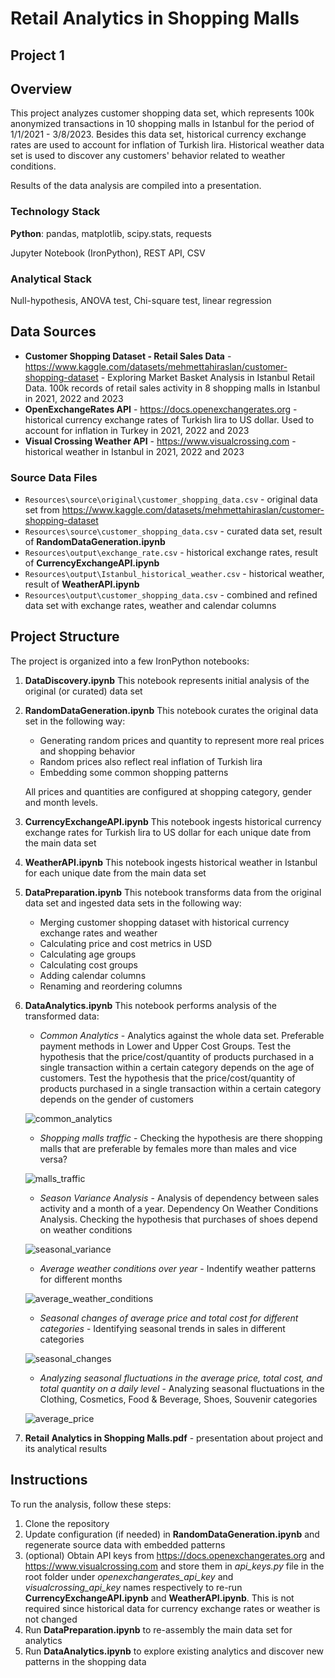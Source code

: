 # Retail Analytics in Shopping Malls

## Project 1

## Overview

This project analyzes customer shopping data set, which represents 100k anonymized transactions in 10 shopping malls in Istanbul for the period of 1/1/2021 - 3/8/2023.
Besides this data set, historical currency exchange rates are used to account for inflation of Turkish lira. Historical weather data set is used to discover any customers' behavior related to weather conditions.

Results of the data analysis are compiled into a presentation.

### Technology Stack
**Python**: pandas, matplotlib, scipy.stats, requests

Jupyter Notebook (IronPython), REST API, CSV

### Analytical Stack
Null-hypothesis, ANOVA test, Chi-square test, linear regression

## Data Sources

- **Customer Shopping Dataset - Retail Sales Data** - https://www.kaggle.com/datasets/mehmettahiraslan/customer-shopping-dataset - Exploring Market Basket Analysis in Istanbul Retail Data. 100k records of retail sales activity in 8 shopping malls in Istanbul in 2021, 2022 and 2023
- **OpenExchangeRates API** - https://docs.openexchangerates.org - historical currency exchange rates of Turkish lira to US dollar. Used to account for inflation in Turkey in 2021, 2022 and 2023
- **Visual Crossing Weather API** - https://www.visualcrossing.com - historical weather in Istanbul in 2021, 2022 and 2023

### Source Data Files

- `Resources\source\original\customer_shopping_data.csv` - original data set from https://www.kaggle.com/datasets/mehmettahiraslan/customer-shopping-dataset
- `Resources\source\customer_shopping_data.csv` - curated data set, result of **RandomDataGeneration.ipynb**
- `Resources\output\exchange_rate.csv` - historical exchange rates, result of **CurrencyExchangeAPI.ipynb**
- `Resources\output\Istanbul_historical_weather.csv` - historical weather, result of **WeatherAPI.ipynb**
- `Resources\output\customer_shopping_data.csv` - combined and refined data set with exchange rates, weather and calendar columns

## Project Structure

The project is organized into a few IronPython notebooks:

1. **DataDiscovery.ipynb**
   This notebook represents initial analysis of the original (or curated) data set

2. **RandomDataGeneration.ipynb**
   This notebook curates the original data set in the following way:
   - Generating random prices and quantity to represent more real prices and shopping behavior
   - Random prices also reflect real inflation of Turkish lira
   - Embedding some common shopping patterns

   All prices and quantities are configured at shopping category, gender and month levels.

3. **CurrencyExchangeAPI.ipynb**
   This notebook ingests historical currency exchange rates for Turkish lira to US dollar for each unique date from the main data set

4. **WeatherAPI.ipynb**
   This notebook ingests historical weather in Istanbul for each unique date from the main data set

5. **DataPreparation.ipynb**
   This notebook transforms data from the original data set and ingested data sets in the following way:
   - Merging customer shopping dataset with historical currency exchange rates and weather
   - Calculating price and cost metrics in USD
   - Calculating age groups
   - Calculating cost groups
   - Adding calendar columns
   - Renaming and reordering columns

6. **DataAnalytics.ipynb**
   This notebook performs analysis of the transformed data:

   - *Common Analytics* - Analytics against the whole data set. Preferable payment methods in Lower and Upper Cost Groups. Test the hypothesis that the price/cost/quantity of products purchased in a single transaction within a certain category depends on the age of customers. Test the hypothesis that the price/cost/quantity of products purchased in a single transaction within a certain category depends on the gender of customers

   ![common_analytics](Images/common_analytics.png)

   - *Shopping malls traffic* - Checking the hypothesis are there shopping malls that are preferable by females more than males and vice versa?
   
   ![malls_traffic](Images/malls_traffic.png)
   
   - *Season Variance Analysis* - Analysis of dependency between sales activity and a month of a year. Dependency On Weather Conditions Analysis. Checking the hypothesis that purchases of shoes depend on weather conditions
   
   ![seasonal_variance](Images/seasonal_variance.png)
   
   - *Average weather conditions over year* - Indentify weather patterns for different months
   
   ![average_weather_conditions](Images/average_weather_conditions.png)
   
   - *Seasonal changes of average price and total cost for different categories* - Identifying seasonal trends in sales in different categories
   
   ![seasonal_changes](Images/seasonal_changes.png)
   
   - *Analyzing seasonal fluctuations in the average price, total cost, and total quantity on a daily level* - Analyzing seasonal fluctuations in the Clothing, Cosmetics, Food & Beverage, Shoes, Souvenir categories

   ![average_price](Images/average_price.png)

7. **Retail Analytics in Shopping Malls.pdf** - presentation about project and its analytical results

## Instructions

To run the analysis, follow these steps:

1. Clone the repository
2. Update configuration (if needed) in **RandomDataGeneration.ipynb** and regenerate source data with embedded patterns
3. (optional) Obtain API keys from https://docs.openexchangerates.org and https://www.visualcrossing.com and store them in *api_keys.py* file in the root folder under *openexchangerates_api_key* and *visualcrossing_api_key* names respectively to re-run **CurrencyExchangeAPI.ipynb** and **WeatherAPI.ipynb**. This is not required since historical data for currency exchange rates or weather is not changed
4. Run **DataPreparation.ipynb** to re-assembly the main data set for analytics
5. Run **DataAnalytics.ipynb** to explore existing analytics and discover new patterns in the shopping data


